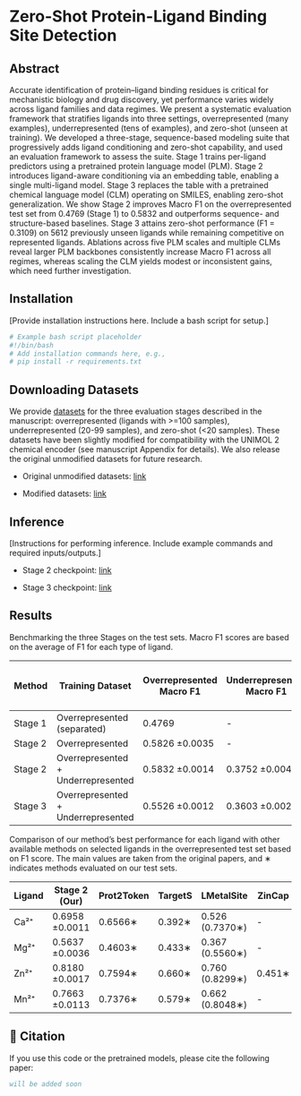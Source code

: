 # Zero-Shot Protein-Ligand Binding Site Detection

## Abstract

Accurate identification of protein–ligand binding residues is critical for mechanistic biology and drug discovery, yet performance varies widely across ligand families and data regimes. We present a systematic evaluation framework that stratifies ligands into three settings, overrepresented (many examples), underrepresented (tens of examples), and zero-shot (unseen at training). We developed a three-stage, sequence-based modeling suite that progressively adds ligand conditioning and zero-shot capability, and used an evaluation framework to assess the suite. Stage 1 trains per-ligand predictors using a pretrained protein language model (PLM). Stage 2 introduces ligand-aware conditioning via an embedding table, enabling a single multi-ligand model. Stage 3 replaces the table with a pretrained chemical language model (CLM) operating on SMILES, enabling zero-shot generalization. We show Stage 2 improves Macro F1 on the overrepresented test set from 0.4769 (Stage 1) to 0.5832 and outperforms sequence- and structure-based baselines. Stage 3 attains zero-shot performance (F1 = 0.3109) on 5612 previously unseen ligands while remaining competitive on represented ligands. Ablations across five PLM scales and multiple CLMs reveal larger PLM backbones consistently increase Macro F1 across all regimes, whereas scaling the CLM yields modest or inconsistent gains, which need further investigation. 

## Installation

[Provide installation instructions here. Include a bash script for setup.]

```bash
# Example bash script placeholder
#!/bin/bash
# Add installation commands here, e.g.,
# pip install -r requirements.txt
```

## Downloading Datasets

We provide [datasets](https://mailmissouri-my.sharepoint.com/:f:/r/personal/mpngf_umsystem_edu/Documents/Github/Zero-Shot%20Protein-Ligand%20Binding%20Site/BioLip2?csf=1&web=1&e=sj0hsh) for the three evaluation stages described in the manuscript: overrepresented (ligands with >=100 samples), underrepresented (20-99 samples), and zero-shot (<20 samples). These datasets have been slightly modified for compatibility with the UNIMOL 2 chemical encoder (see manuscript Appendix for details). We also release the original unmodified datasets for future research.

- Original unmodified datasets: [link](https://mailmissouri-my.sharepoint.com/:f:/r/personal/mpngf_umsystem_edu/Documents/Github/Zero-Shot%20Protein-Ligand%20Binding%20Site/BioLip2/Original%20datasets?csf=1&web=1&e=o0GNGA)

- Modified datasets: [link](https://mailmissouri-my.sharepoint.com/:f:/g/personal/mpngf_umsystem_edu/EibmSj_qXixMn1TZB9vOzNMBzZveaY_P2XzGx-jlbgmqiw?e=ABKN12)


## Inference

[Instructions for performing inference. Include example commands and required inputs/outputs.]

- Stage 2 checkpoint: [link](https://mailmissouri-my.sharepoint.com/:u:/g/personal/mpngf_umsystem_edu/Ef-_BQfoVchFjLdSPPOs1w4BSzLocvT-sfPXOm06cK-J8g?e=OHbGyL)

- Stage 3 checkpoint: [link](https://mailmissouri-my.sharepoint.com/:u:/g/personal/mpngf_umsystem_edu/ERN92UnmoYZIgyh0p-7SnZcBLex5-0FSzW6uWd9QS-jaUQ?e=9kIJOi)


## Results

Benchmarking the three Stages on the test sets. Macro F1 scores are based on the average of F1 for each type of ligand.

| Method | Training Dataset | Overrepresented Macro F1 | Underrepresented Macro F1 | Zero-shot Macro F1 | Zero-shot F1 |
|--------|------------------|--------------------------|---------------------------|-------------------|--------------|
| Stage 1 | Overrepresented (separated) | 0.4769 | - | - | - |
| Stage 2 | Overrepresented | 0.5826 ±0.0035 | - | - | - |
| Stage 2 | Overrepresented + Underrepresented | 0.5832 ±0.0014 | 0.3752 ±0.0049 | - | - |
| Stage 3 | Overrepresented + Underrepresented | 0.5526 ±0.0012 | 0.3603 ±0.0029 | 0.2338 ±0.0051 | 0.3109 ±0.0087 |

Comparison of our method’s best performance for each ligand with other available methods on selected ligands in the overrepresented test set based on F1 score. The main values are taken from the original papers, and ∗ indicates methods evaluated on our test sets.

| Ligand | Stage 2 (Our) | Prot2Token | TargetS | LMetalSite | ZinCap | MIB2 | Boltz-2x |
|--------|---------------|------------|---------|------------|--------|------|----------|
| Ca²⁺ | 0.6958 ±0.0011 | 0.6566∗ | 0.392∗ | 0.526 (0.7370∗) | - | - | 0.380∗ |
| Mg²⁺ | 0.5637 ±0.0036 | 0.4603∗ | 0.433∗ | 0.367 (0.5560∗) | - | - | 0.339∗ |
| Zn²⁺ | 0.8180 ±0.0017 | 0.7594∗ | 0.660∗ | 0.760 (0.8299∗) | 0.451∗ | - | 0.557∗ |
| Mn²⁺ | 0.7663 ±0.0113 | 0.7376∗ | 0.579∗ | 0.662 (0.8048∗) | - | - | 0.419∗ |

## 📜 Citation

If you use this code or the pretrained models, please cite the following paper:

```bibtex
will be added soon
```